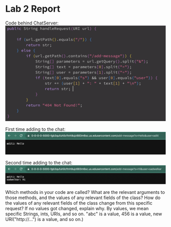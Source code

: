 # Lab 2 Report

Code behind ChatServer:
![Image](chatserver.png) 

First time adding to the chat:
![Image](sc1.png) 

Second time adding to the chat:
![Image](sc2.png) 


Which methods in your code are called?
What are the relevant arguments to those methods, and the values of any relevant fields of the class?
How do the values of any relevant fields of the class change from this specific request? If no values got changed, explain why.
By values, we mean specific Strings, ints, URIs, and so on. "abc" is a value, 456 is a value, new URI("http://...") is a value, and so on.)
